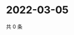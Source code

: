 # 2022-03-05

共 0 条

<!-- BEGIN WEIBO -->
<!-- 最后更新时间 Sat Mar 05 2022 09:01:19 GMT+0800 (China Standard Time) -->

<!-- END WEIBO -->
